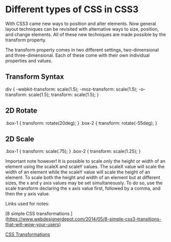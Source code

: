 # Different types of CSS in CSS3


With CSS3 came new ways to position and alter elements. Now general layout techniques can be revisited with alternative ways to size, position, and change elements. All of these new techniques are made possible by the transform property.

The transform property comes in two different settings, two-dimensional and three-dimensional. Each of these come with their own individual properties and values.


## Transform Syntax

div {
  -webkit-transform: scale(1.5);
     -moz-transform: scale(1.5);
       -o-transform: scale(1.5);
          transform: scale(1.5);
}


## 2D Rotate

.box-1 {
  transform: rotate(20deg);
}
.box-2 {
  transform: rotate(-55deg);
}


## 2D Scale

.box-1 {
  transform: scale(.75);
}
.box-2 {
  transform: scale(1.25);
}

Important note however! It is possible to scale only the height or width of an element using the scaleX and scaleY values. The scaleX value will scale the width of an element while the scaleY value will scale the height of an element. To scale both the height and width of an element but at different sizes, the x and y axis values may be set simultaneously. To do so, use the scale transform declaring the x axis value first, followed by a comma, and then the y axis value.





Links used for notes:


 [8 simple CSS transformations ] (https://www.webdesignerdepot.com/2014/05/8-simple-css3-transitions-that-will-wow-your-users)

[CSS Transformations](https://learn.shayhowe.com/advanced-html-css/css-transforms/)